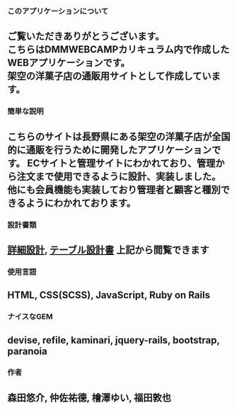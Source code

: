 
### このアプリケーションについて
ご覧いただきありがとうございます。<br>
こちらはDMMWEBCAMPカリキュラム内で作成したWEBアプリケーションです。<br>
架空の洋菓子店の通販用サイトとして作成しています。
---


### 簡単な説明
こちらのサイトは長野県にある架空の洋菓子店が全国的に通販を行うために開発したアプリケーションです。
ECサイトと管理サイトにわかれており、管理から注文まで使用できるように設計、実装しました。
他にも会員機能も実装しており管理者と顧客と種別できるようにわかれております。
---

### 設計書類
[詳細設計](https://docs.google.com/spreadsheets/d/1DHn-uvwObS1IeTx7exbPuYQGC6Q5_TsFaXN3z9AlKJ4/edit#gid=0),
[テーブル設計書](https://docs.google.com/spreadsheets/d/18dAOY0RwZvcOMRVHuFo_qxZ-6UxRntqC993Huhagnfs/edit#gid=0)
上記から閲覧できます
---


### 使用言語
HTML,
CSS(SCSS),
JavaScript,
Ruby on Rails
---

### ナイスなGEM
devise,
refile,
kaminari,
jquery-rails,
bootstrap,
paranoia
---

### 作者
森田悠介,
仲佐祐德,
檜澤ゆい,
福田敦也
---
